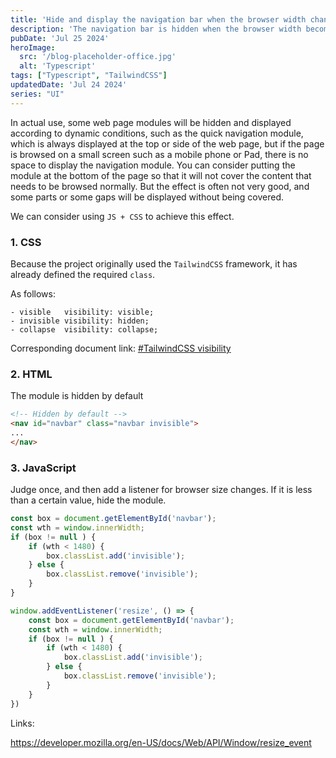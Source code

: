 ```yaml
---
title: 'Hide and display the navigation bar when the browser width changes'
description: 'The navigation bar is hidden when the browser width becomes smaller and displayed when it becomes larger.'
pubDate: 'Jul 25 2024'
heroImage: 
  src: '/blog-placeholder-office.jpg'
  alt: 'Typescript'
tags: ["Typescript", "TailwindCSS"]
updatedDate: 'Jul 24 2024'
series: "UI"
---
```


In actual use, some web page modules will be hidden and displayed according to dynamic conditions,
such as the quick navigation module, which is always displayed at the top or side of the web page,
but if the page is browsed on a small screen such as a mobile phone or Pad, there is no space to display the navigation module. You can consider putting the module at the bottom of the page so that it will not cover the content that needs to be browsed normally.
But the effect is often not very good, and some parts or some gaps will be displayed without being covered.

We can consider using `JS + CSS` to achieve this effect.

<h3> 1. CSS </h3>

Because the project originally used the `TailwindCSS` framework, it has already defined the required `class`.

As follows:

	- visible	visibility: visible;
	- invisible	visibility: hidden;
	- collapse	visibility: collapse;

Corresponding document link: [#TailwindCSS visibility](https://tailwindcss.com/docs/visibility)

<h3> 2. HTML </h3>

The module is hidden by default

```html
<!-- Hidden by default -->
<nav id="navbar" class="navbar invisible">
...
</nav>
```

<h3> 3. JavaScript </h3>

Judge once, and then add a listener for browser size changes. If it is less than a certain value, hide the module.


```js
const box = document.getElementById('navbar');
const wth = window.innerWidth;
if (box != null ) {
	if (wth < 1480) {
  		box.classList.add('invisible');
	} else {
  		box.classList.remove('invisible');
	}
}

window.addEventListener('resize', () => {
	const box = document.getElementById('navbar');
	const wth = window.innerWidth;
	if (box != null ) {
		if (wth < 1480) {
	  		box.classList.add('invisible');
		} else {
	  		box.classList.remove('invisible');
		}
	}
})
```

Links: 

https://developer.mozilla.org/en-US/docs/Web/API/Window/resize_event


